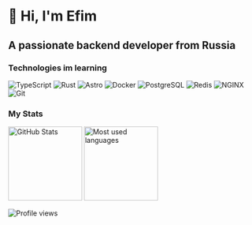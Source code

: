 # 👋 Hi, I'm Efim

## A passionate backend developer from Russia

### Technologies im learning

![TypeScript](https://img.shields.io/badge/-TypeScript-3178C6?logo=typescript&logoColor=fff)
![Rust](https://img.shields.io/badge/-Rust-000?logo=rust&logoColor=fff)
![Astro](https://img.shields.io/badge/-Astro-BC52EE?logo=astro&logoColor=fff)
![Docker](https://img.shields.io/badge/-Docker-2496ED?logo=docker&logoColor=fff)
![PostgreSQL](https://img.shields.io/badge/-PostgreSQL-4169E1?logo=postgresql&logoColor=fff)
![Redis](https://img.shields.io/badge/-Redis-DC382D?logo=redis&logoColor=fff)
![NGINX](https://img.shields.io/badge/-NGINX-009639?logo=nginx&logoColor=fff)
![Git](https://img.shields.io/badge/-Git-F05032?logo=git&logoColor=fff)


### My Stats

<div>
  <img alt="GitHub Stats" src="https://github-readme-stats.vercel.app/api?username=Efimish&locale=en&theme=github_dark&show_icons=true" height=150>
  <img alt="Most used languages" src="https://github-readme-stats.vercel.app/api/top-langs?username=Efimish&locale=en&theme=github_dark&layout=compact&hide=html,css" height="150">
</div>

![Profile views](https://komarev.com/ghpvc/?username=Efimish)

<!---

Efimish/Efimish is a ✨ special ✨ repository because its `README.md` (this file) appears on your GitHub profile.
You can click the Preview link to take a look at your changes.

- 👋 Hi, I’m @Efimish
- 👀 I’m interested in ...
- 🌱 I’m currently learning ...
- 💞️ I’m looking to collaborate on ...
- 📫 How to reach me ...

--->
